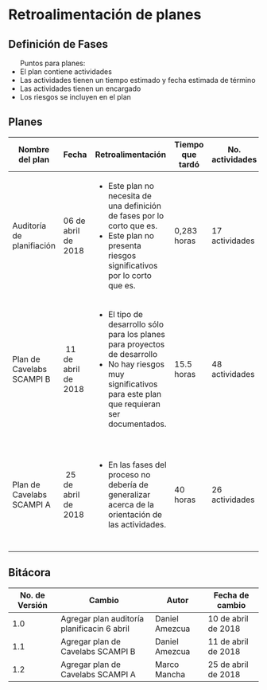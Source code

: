 # Retroalimentación de planes
## Definición de Fases
<ul> Puntos para planes:
  <li> El plan contiene actividades </li>
  <li> Las actividades tienen un tiempo estimado y fecha estimada de término </li>
  <li> Las actividades tienen un encargado </li> 
  <li> Los riesgos se incluyen en el plan </li>
</ul>

## Planes
Nombre del plan | Fecha | Retroalimentación | Tiempo que tardó | No. actividades | Creadores del plan | Calidad | Comentarios adicionales
------------|------|------|-|-|-|-------|-----------
Auditoría de planifiación | 06 de abril de 2018 | <ul> <li>Este plan no necesita de una definición de fases por lo corto que es.</li> <li> Este plan no presenta riesgos significativos por lo corto que es.</li></ul>| 0,283 horas | 17 actividades | Daniel Amezcua | Cumple con todos los requisitos, y los que no están justificados  | Resultado de la auditoría en: [link]
Plan de Cavelabs SCAMPI B | 11 de abril de 2018 | <ul> <li> El tipo de desarrollo sólo para los planes para proyectos de desarrollo </li> <li> No hay riesgos muy significativos para este plan que requieran ser documentados. </li></ul> | 15.5 horas | 48 actividades | Marco Mancha, Filiberto Vázquez, Team Leaders | <ul> <li> Los riesgos no se incluyen en el plan. Esto está justificado.</li> </ul> | Se requirió de la presencia y participación de varias personas para definir las actividades y realizar el plan. 
Plan de Cavelabs SCAMPI A | 25 de abril de 2018 | <ul> <li> En las fases del proceso no debería de generalizar acerca de la orientación de las actividades. </li></ul> | 40 horas | 26 actividades | CaveLabs | <ul> <li> Los riesgos no se incluyen en el plan. Esto está justificado.</li> </ul> | Se requirió de la presencia y participación de varias personas para definir las actividades y realizar el plan. 


## Bitácora
No. de Versión | Cambio | Autor | Fecha de cambio
---------------|--------|-------|----------
1.0 | Agregar plan auditoría planificacin 6 abril | Daniel Amezcua | 10 de abril de 2018
1.1 | Agregar plan de Cavelabs SCAMPI B | Daniel Amezcua | 11 de abril de 2018
1.2 | Agregar plan de Cavelabs SCAMPI A | Marco Mancha | 25 de abril de 2018

